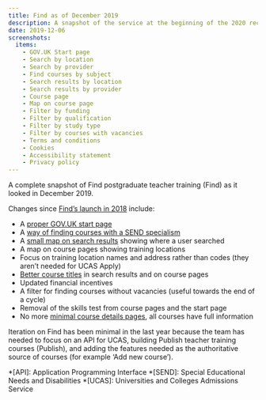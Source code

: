 ```yaml
---
title: Find as of December 2019
description: A snapshot of the service at the beginning of the 2020 recruitment cycle.
date: 2019-12-06
screenshots:
  items:
    - GOV.UK Start page
    - Search by location
    - Search by provider
    - Find courses by subject
    - Search results by location
    - Search results by provider
    - Course page
    - Map on course page
    - Filter by funding
    - Filter by qualification
    - Filter by study type
    - Filter by courses with vacancies
    - Terms and conditions
    - Cookies
    - Accessibility statement
    - Privacy policy
---
```


A complete snapshot of Find postgraduate teacher training (Find) as it looked in December 2019.

Changes since [Find’s launch in 2018](/find-teacher-training/live-launch) include:

- A [proper GOV.UK start page](https://www.gov.uk/find-postgraduate-teacher-training-courses)
- A [way of finding courses with a SEND specialism](/find-teacher-training/send-survey)
- A [small map on search results](/find-teacher-training/map-4) showing where a user searched
- A map on course pages showing training locations
- Focus on training location names and address rather than codes (they aren’t needed for UCAS Apply)
- [Better course titles](/find-teacher-training/tweaked-course-titles) in search results and on course pages
- Updated financial incentives
- A filter for finding courses without vacancies (useful towards the end of a cycle)
- Removal of the skills test from course pages and the start page
- No more [minimal course details pages](/find-teacher-training/live-launch#course-not-enriched), all courses have full information

Iteration on Find has been minimal in the last year because the team has needed to focus on an API for UCAS, building Publish teacher training courses (Publish), and adding the features needed as the authoritative source of courses (for example ‘Add new course’).

*[API]: Application Programming Interface
*[SEND]: Special Educational Needs and Disabilities
*[UCAS]: Universities and Colleges Admissions Service
